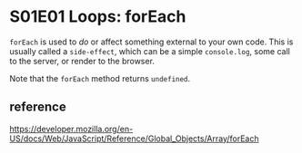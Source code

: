 # S01E01 Loops: forEach

`forEach` is used to *do* or affect something external to your own code. This is usually called a `side-effect`, which can be a simple `console.log`, some call to the server, or render to the browser.

Note that the `forEach` method returns `undefined`.

## reference 
https://developer.mozilla.org/en-US/docs/Web/JavaScript/Reference/Global_Objects/Array/forEach

